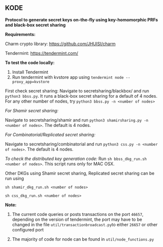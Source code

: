 ## KODE 

**Protocol to generate secret keys on-the-fly using key-homomorphic PRFs and black-box secret sharing** 

**Requirements:**

Charm crypto library: https://github.com/JHUISI/charm

Tendermint: https://tendermint.com/ 

**To test the code locally:**

1. Install Tendermint
2. Run tendermint with kvstore app using `tendermint node --proxy_app=kvstore`

First check secret sharing:
Navigate to secretsharing/blackbox/ and run `python3 bbss.py`.
It runs a black-box secret sharing for a default of 4 nodes. 
For any other number of nodes, try `python3 bbss.py -n <number of nodes>`

*For Shamir secret sharing:*

Navigate to secretsharing/shamir and run `python3 shamirsharing.py -n <number of nodes>`. The default is 4 nodes.
  
*For Combinatorial/Replicated secret sharing:*

Navigate to secretsharing/combinatorial and run `python3 css.py -n <number of nodes>`. The default is 4 nodes. 


*To check the distributed key generation code:*
Run `sh bbss_dkg_run.sh <number of nodes>`. This script runs only for MAC OSX. 

Other DKGs using Shamir secret sharing, Replicated secret sharing can be run using 

`sh shamir_dkg_run.sh <number of nodes>`

`sh css_dkg_run.sh <number of nodes>`


**Note:**
1. The current code queries or posts transactions on the port `46657`, depending on the version of tendermint, the port may have to be changed in the file
`util/transactionbroadcast.py`to either `26657` or other configured port

2. The majority of code for node can be found in `util/node_functions.py`



